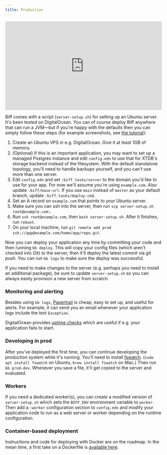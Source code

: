 ```yaml
---
title: Production
---
```


<p style="padding: 56.25% 0 0 0; position: relative;"><iframe style="position: absolute; top: 0; left: 0; width: 100%; height: 100%;" title="output" src="https://player.vimeo.com/video/839894913?badge=0&amp;autopause=0&amp;player_id=0&amp;app_id=58479" frameborder="0" allow="autoplay; fullscreen; picture-in-picture" allowfullscreen="allowfullscreen"></iframe></p>

Biff comes with a script (`server-setup.sh`) for setting up an Ubuntu server. It's
been tested on DigitalOcean. You can of course deploy Biff anywhere that can
run a JVM&mdash;but if you're happy with the defaults then you can simply
follow these steps (for example screenshots, see [the tutorial](https://biffweb.com/docs/tutorial/deploy/)):

1. Create an Ubuntu VPS in e.g. DigitalOcean. Give it at least 1GB of memory.
2. (Optional) If this is an important application, you may want to set up a
   managed Postgres instance and edit `config.edn` to use that for XTDB's
   storage backend instead of the filesystem. With the default standalone
   topology, you'll need to handle backups yourself, and you can't use more
   than one server.
3. Edit `config.edn` and set `:biff.tasks/server` to the domain you'd like to
   use for your app. For now we'll assume you're using `example.com`. Also
   update `:biff/base-url`. If you use `main` instead of `master` as your
   default branch, update `:biff.tasks/deploy-cmd`.
4. Set an A record on `example.com` that points to your Ubuntu server.
5. Make sure you can ssh into the server, then run `scp server-setup.sh root@example.com:`.
6. Run `ssh root@example.com`, then `bash server-setup.sh`. After it finishes, run `reboot`.
7. On your local machine, run `git remote add prod ssh://app@example.com/home/app/repo.git`.

Now you can deploy your application any time by committing your code and then
running `bb deploy`. This will copy your config files (which aren't checked
into Git) to the server, then it'll deploy the latest commit via git push. You can run
`bb logs` to make sure the deploy was successful.

If you need to make changes to the server (e.g. perhaps you need to install an
additional package), be sure to update `server-setup.sh` so you can always
easily provision a new server from scratch.

### Monitoring and alerting

Besides using `bb logs`, [Papertrail](https://www.papertrail.com/) is cheap,
easy to set up, and useful for alerts. For example, it can send you an email
whenever your application logs include the text `Exception`.

DigitalOcean provides [uptime checks](https://www.digitalocean.com/products/uptime-monitoring)
which are useful if e.g. your application fails to start.

### Developing in prod

After you've deployed the first time, you can continue developing the production
system while it's running. You'll need to install
[fswatch](https://emcrisostomo.github.io/fswatch/getting.html).
(`sudo apt install fswatch` on Ubuntu, `brew install fswatch` on Mac.) Then run
`bb prod-dev`. Whenever you save a file, it'll get copied to the server and
evaluated.

### Workers

If you need a dedicated worker(s), you can create a modified version of
`server-setup.sh` which sets the `BIFF_ENV` environment variable to `worker`.
Then add a `:worker` configuration section to `config.edn` and modify your
application code to run as a web server or worker depending on the runtime
configuration.

### Container-based deployment

Instructions and code for deploying with Docker are on the roadmap. In the mean time, a first
take on a Dockerfile is [available here](https://gist.github.com/jacobobryant/d3b2654c36161414a7b6a306b3f678b5).
